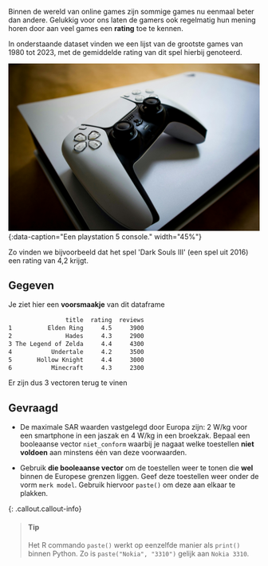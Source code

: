 
Binnen de wereld van online games zijn sommige games nu eenmaal beter dan andere. Gelukkig voor ons laten de gamers ook regelmatig hun mening horen door aan veel games een **rating** toe te kennen.

In onderstaande dataset vinden we een lijst van de grootste games van 1980 tot 2023, met de gemiddelde rating van dit spel hierbij genoteerd.

![Een playstation 5 console.](media/playstation5.jpg "Foto door Pascal op Pexels."){:data-caption="Een playstation 5 console." width="45%"}

Zo vinden we bijvoorbeeld dat het spel 'Dark Souls III' (een spel uit 2016) een rating van 4,2 krijgt.

## Gegeven

Je ziet hier een **voorsmaakje** van dit dataframe

```
                title  rating  reviews
1          Elden Ring     4.5     3900
2               Hades     4.3     2900
3 The Legend of Zelda     4.4     4300
4           Undertale     4.2     3500
5       Hollow Knight     4.4     3000
6           Minecraft     4.3     2300
```

Er zijn dus 3 vectoren terug te vinen

## Gevraagd

- De maximale SAR waarden vastgelegd door Europa zijn: 2 W/kg voor een smartphone in een jaszak en 4 W/kg in een broekzak. Bepaal een booleaanse vector `niet_conform` waarbij je nagaat welke toestellen **niet voldoen** aan minstens één van deze voorwaarden.

- Gebruik **die booleaanse vector** om de toestellen weer te tonen die **wel** binnen de Europese grenzen liggen. Geef deze toestellen weer onder de vorm `merk model`. Gebruik hiervoor `paste()` om deze aan elkaar te plakken. 

{: .callout.callout-info}
>#### Tip
>
> Het R commando `paste()` werkt op eenzelfde manier als `print()` binnen Python. Zo is `paste("Nokia", "3310")` gelijk aan `Nokia 3310`.

